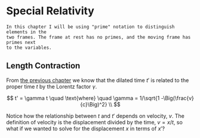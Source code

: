 # Special Relativity

```admonish help
In this chapter I will be using "prime" notation to distinguish elements in the
two frames. The frame at rest has no primes, and the moving frame has primes next
to the variables.
```

## Length Contraction

From [the previous chapter](./02-time-dilation.md) we know that the dilated
time $t'$ is related to the proper time $t$ by the Lorentz factor $\gamma$.

$$
t' = \gamma t \quad \text{where} \quad \gamma = 1/\sqrt{1
-\Big(\frac{v}{c}\Big)^2} \\
$$

Notice how the relationship between $t$ and $t'$ depends on velocity, $v$. The
definition of velocity is the displacement divided by the time, $v = x / t$, so
what if we wanted to solve for the displacement $x$ in terms of $x'$?
